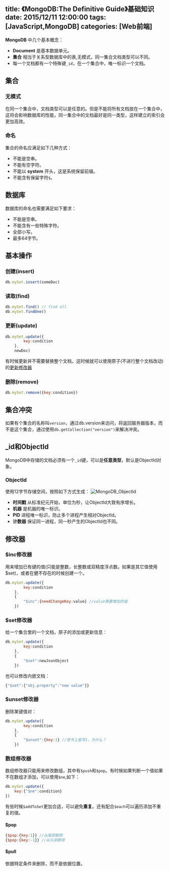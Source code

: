 title: 《MongoDB:The Definitive Guide》基础知识
date: 2015/12/11 12:00:00
tags: [JavaScript,MongoDB]
categories: [Web前端]
---
**MongoDB** 中几个基本概念：

 - **Document** 是基本数据单元。
 - **集合**	相当于关系型数据库中的表,无模式，同一集合文档类型可以不同。
 - 每一个文档都有一个特殊键`_id`，在一个集合中，唯一标识一个文档。

## 集合
### 无模式
在同一个集合中，文档类型可以是任意的。但是不能将所有文档放在一个集合中，这将会影响数据库的性能，同一集合中的文档最好是同一类型，这样建立的索引会更加高效。
<!--more-->
### 命名
集合的命名应满足如下几种方式：

 - 不能是空串。
 - 不能有空字符。
 - 不能以 **system** 开头，这是系统保留前缀。
 - 不能含有保留字符`$`。

## 数据库
数据库的命名也需要满足如下要求：

 - 不能是空串。
 - 不能含有一些特殊字符。
 - 全部小写。
 - 最多64字节。 

## 基本操作
### 创建(insert)
```javascript
db.mySet.insert(someDoc)
```
### 读取(find)
```javascript
db.mySet.find() // find all
db.mySet.findOne() 
```
### 更新(update)
```javascript
db.mySet.update({
		key:condition
	},
	newDoc)
```
有时候更新并不需要替换整个文档，这时候就可以使用原子(不进行整个文档改动)的[更新修改器](#$inc修改器)

### 删除(remove)
```javascript
db.mySet.remove({key:condition})
```
## 集合冲突
如果有个集合的名称叫`version`，通过db.version来访问，将返回服务器版本，而不是这个集合，通过使用`db.getCollection("version")`来解决冲突。
## _id和ObjectId
MongoDB中存储的文档必须有一个`_id`键，可以是**任意类型**，默认是ObjectId对象。
### ObjectId
使用12字节存储空间，按照如下方式生成：
![MongoDB_ObjectId](http://7xoed1.com1.z0.glb.clouddn.com/2015/MongoDB_ObjectId.png)

 - **时间戳** 从标准纪元开始，单位为秒，让ObjectId大致有序增长。
 - **机器** 是机器的唯一标识。
 - **PID** 进程唯一标识，防止多个进程产生相对ObjectId。
 - **计数器** 保证同一进程，同一秒产生的ObjectId也不同。

## 修改器
### $inc修改器
用来增加已有键的值(只能是整数，长整数或双精度浮点数。如果是其它值使用$set)，或者在健不存在的时候创建一个。
```javascript
db.mySet.update({
		key:condition
	},
	{
		"$inc":{needChangeKey:value} //value需要增加的值
	})
```
### $set修改器
给一个集合里的一个文档，原子的添加或更新信息：
```javascript
db.mySet.update({
		key:condition
	},
	{
		"$set":newJsonObject
	}) 
```
也可以修改内嵌文档：
```javascript
{"$set":{"obj.property":"new value"}}
```
### $unset修改器
删除某键值对：
```javascript
db.mySet.update({
		key:condition
	},
	{
		"$unset":{key:1} //恩书上是写1，为什么？
	}) 
```
### 数组修改器
数组修改器只能用来修改数组，其中有`$push`和`$pop`。有时候如果判断一个值如果不在数组才添加，可以使用`$ne`,如下：
```javascript
db.mySet.update({
	key:{"$ne":condition}
})
```
有些时候`$addToSet`更加合适，可以避免**重复**。还有配合`$each`可以遍历添加不重复的值。
#### $pop
```javascript
{$pop:{key:1}} //从尾部删除
{$pop:{key:-1}} //从头部删除
```
#### $pull
依据特定条件来删除，而不是依据位置。


